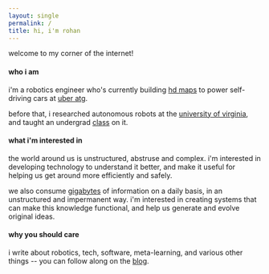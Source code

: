 ```yaml
---
layout: single
permalink: /
title: hi, i'm rohan
---
```

welcome to my corner of the internet!

#### who i am
i'm a robotics engineer who's currently building [hd maps](https://www.uber.com/us/en/atg/research-and-development/mapping/) to power self-driving cars at [uber atg](https://www.uber.com/us/en/atg/).

before that, i researched autonomous robots at the [university of virginia](https://virginia.edu), and taught an undergrad [class](https://cs1501.rohanraval.com) on it.


#### what i'm interested in
the world around us is unstructured, abstruse and complex. i'm interested in developing technology to understand it better, and make it useful for helping us get around more efficiently and safely.

we also consume [gigabytes](https://www.nytimes.com/2009/12/10/technology/10data.html) of information on a daily basis, in an unstructured and impermanent way. i'm interested in creating systems that can make this knowledge functional, and help us generate and evolve original ideas.

#### why you should care

i write about robotics, tech, software, meta-learning, and various other things -- you can follow along on the [blog](/blog).